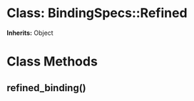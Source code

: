 # Class: BindingSpecs::Refined
**Inherits:** Object
    



# Class Methods
## refined_binding() [](#method-c-refined_binding)


